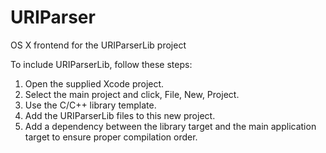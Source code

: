 URIParser
=========

OS X frontend for the URIParserLib project

To include URIParserLib, follow these steps:

1. Open the supplied Xcode project.
2. Select the main project and click, File, New, Project.
3. Use the C/C++ library template.
4. Add the URIParserLib files to this new project.
5. Add a dependency between the library target and the main application target to ensure proper compilation order.


